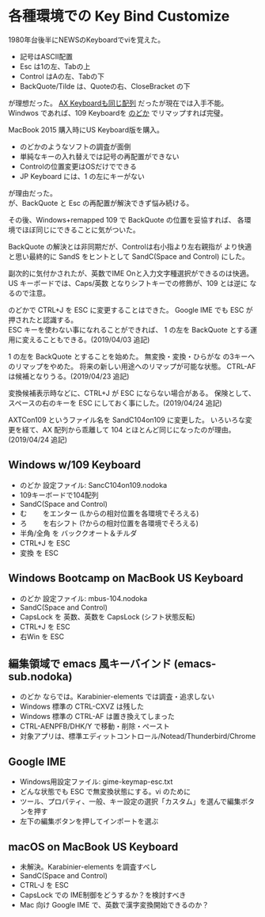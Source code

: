 # 各種環境での Key Bind Customize

1980年台後半にNEWSのKeyboardでviを覚えた。

* 記号はASCII配置
* Esc は1の左、Tabの上
* Control はAの左、Tabの下
* BackQuote/Tilde は、Quoteの右、CloseBracket の下

が理想だった。
[AX Keyboardも同じ配列](https://upload.wikimedia.org/wikipedia/commons/d/d7/KB_Japanese_AX_keyboard.svg)
だったが現在では入手不能。  
Windwos であれば、109 Keyboardを
[のどか](http://www.appletkan.com/nodoka.htm)
でリマップすれば完璧。

MacBook 2015 購入時にUS Keyboard版を購入。

* のどかのようなソフトの調査が面倒
* 単純なキーの入れ替えでは記号の再配置ができない
* Controlの位置変更はOSだけでできる
* JP Keyboard には、1 の左にキーがない

が理由だった。  
が、BackQuote と Esc の再配置が解決できず悩み続ける。

その後、Windows+remapped 109 で BackQuote の位置を妥協すれば、
各環境でほぼ同じにできることに気がついた。

BackQuote の解決とは非同期だが、Controlは右小指より左右親指が
より快適と思い最終的に SandS をヒントとして
SandC(Space and Control) にした。 

副次的に気付かされたが、英数でIME Onと入力文字種選択ができるのは快適。
US キーボードでは、Caps/英数 となりシフトキーでの修飾が、109 とは逆に
なるので注意。

のどかで CTRL+J を ESC に変更することはできた。
Google IME でも ESC が押されたと認識する。  
ESC キーを使わない事になれることができれば、
1 の左を BackQuote とする運用に変えることもできる。(2019/04/03 追記)  

1 の左を BackQuote とすることを始めた。
無変換・変換・ひらがな の3キーへのリマップをやめた。
将来の新しい用途へのリマップが可能な状態。
CTRL-AF は候補となりうる。(2019/04/23 追記)    

変換候補表示時などに、CTRL+J が ESC にならない場合がある。
保険として、スペースの右のキーを ESC にしておく事にした。(2019/04/24 追記)    

AXTCon109 というファイル名を SandC104on109 に変更した。
いろいろな変更を経て、AX 配列から乖離して 104 とほとんど同じになったのが理由。
(2019/04/24 追記)    

## Windows w/109 Keyboard

* のどか 設定ファイル: SancC104on109.nodoka  
* 109キーボードで104配列
* SandC(Space and Control)
* む　　    をエンター (Lからの相対位置を各環境でそろえる)
* ろ　　    を右シフト (?からの相対位置を各環境でそろえる)
* 半角/全角 を バッククオート＆チルダ
* CTRL+J    を ESC
* 変換      を ESC

## Windows Bootcamp on MacBook US Keyboard

* のどか 設定ファイル: mbus-104.nodoka  
* SandC(Space and Control)
* CapsLock を 英数、英数を CapsLock (シフト状態反転)
* CTRL+J   を ESC
* 右Win    を ESC

## 編集領域で emacs 風キーバインド (emacs-sub.nodoka)   

* のどか ならでは。Karabinier-elements では調査・追求しない
* Windows 標準の CTRL-CXVZ は残した
* Windows 標準の CTRL-AF は置き換えてしまった
* CTRL-AENPFB/DHK/Y で移動・削除・ペースト
* 対象アプリは、標準エディットコントロール/Notead/Thunderbird/Chrome

## Google IME

* Windows用設定ファイル: gime-keymap-esc.txt
* どんな状態でも ESC で無変換状態にする。vi のために
* ツール、プロパティ、一般、キー設定の選択「カスタム」を選んで編集ボタンを押す
* 左下の編集ボタンを押してインポートを選ぶ

## macOS on MacBook US Keyboard

* 未解決。Karabinier-elements を調査すべし
* SandC(Space and Control)
* CTRL-J を ESC
* CapsLock での IME制御をどうするか？を検討すべき
* Mac 向け Google IME で、英数で漢字変換開始できるのか？

